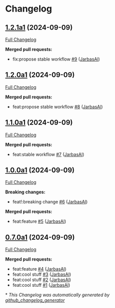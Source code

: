 # Changelog

## [1.2.1a1](https://github.com/JarbasAl/testpkg/tree/1.2.1a1) (2024-09-09)

[Full Changelog](https://github.com/JarbasAl/testpkg/compare/1.2.0a1...1.2.1a1)

**Merged pull requests:**

- fix:propose stable workflow [\#9](https://github.com/JarbasAl/testpkg/pull/9) ([JarbasAl](https://github.com/JarbasAl))

## [1.2.0a1](https://github.com/JarbasAl/testpkg/tree/1.2.0a1) (2024-09-09)

[Full Changelog](https://github.com/JarbasAl/testpkg/compare/1.1.0a1...1.2.0a1)

**Merged pull requests:**

- feat:propose stable workflow [\#8](https://github.com/JarbasAl/testpkg/pull/8) ([JarbasAl](https://github.com/JarbasAl))

## [1.1.0a1](https://github.com/JarbasAl/testpkg/tree/1.1.0a1) (2024-09-09)

[Full Changelog](https://github.com/JarbasAl/testpkg/compare/1.0.0a1...1.1.0a1)

**Merged pull requests:**

- feat:stable workflow [\#7](https://github.com/JarbasAl/testpkg/pull/7) ([JarbasAl](https://github.com/JarbasAl))

## [1.0.0a1](https://github.com/JarbasAl/testpkg/tree/1.0.0a1) (2024-09-09)

[Full Changelog](https://github.com/JarbasAl/testpkg/compare/0.7.0a1...1.0.0a1)

**Breaking changes:**

- feat!:breaking change [\#6](https://github.com/JarbasAl/testpkg/pull/6) ([JarbasAl](https://github.com/JarbasAl))

**Merged pull requests:**

- feat:feature [\#5](https://github.com/JarbasAl/testpkg/pull/5) ([JarbasAl](https://github.com/JarbasAl))

## [0.7.0a1](https://github.com/JarbasAl/testpkg/tree/0.7.0a1) (2024-09-09)

[Full Changelog](https://github.com/JarbasAl/testpkg/compare/0f1888fef6aa578e33ae415c8714a838e6fc5ea4...0.7.0a1)

**Merged pull requests:**

- feat:feature [\#4](https://github.com/JarbasAl/testpkg/pull/4) ([JarbasAl](https://github.com/JarbasAl))
- feat:cool stuff [\#3](https://github.com/JarbasAl/testpkg/pull/3) ([JarbasAl](https://github.com/JarbasAl))
- feat:cool stuff [\#2](https://github.com/JarbasAl/testpkg/pull/2) ([JarbasAl](https://github.com/JarbasAl))
- feat:cool stuff [\#1](https://github.com/JarbasAl/testpkg/pull/1) ([JarbasAl](https://github.com/JarbasAl))



\* *This Changelog was automatically generated by [github_changelog_generator](https://github.com/github-changelog-generator/github-changelog-generator)*
